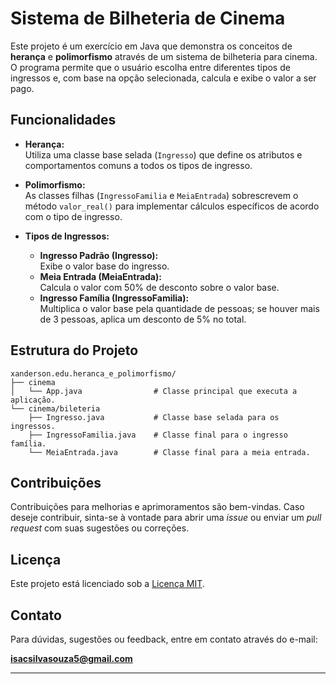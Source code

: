 # Sistema de Bilheteria de Cinema

Este projeto é um exercício em Java que demonstra os conceitos de **herança** e **polimorfismo** através de um sistema de bilheteria para cinema. O programa permite que o usuário escolha entre diferentes tipos de ingressos e, com base na opção selecionada, calcula e exibe o valor a ser pago.

## Funcionalidades

- **Herança:**  
  Utiliza uma classe base selada (`Ingresso`) que define os atributos e comportamentos comuns a todos os tipos de ingresso.

- **Polimorfismo:**  
  As classes filhas (`IngressoFamilia` e `MeiaEntrada`) sobrescrevem o método `valor_real()` para implementar cálculos específicos de acordo com o tipo de ingresso.

- **Tipos de Ingressos:**
  - **Ingresso Padrão (Ingresso):**  
    Exibe o valor base do ingresso.
  - **Meia Entrada (MeiaEntrada):**  
    Calcula o valor com 50% de desconto sobre o valor base.
  - **Ingresso Família (IngressoFamilia):**  
    Multiplica o valor base pela quantidade de pessoas; se houver mais de 3 pessoas, aplica um desconto de 5% no total.

## Estrutura do Projeto

```plaintext
xanderson.edu.heranca_e_polimorfismo/
├── cinema
│   └── App.java                # Classe principal que executa a aplicação.
└── cinema/bileteria
    ├── Ingresso.java           # Classe base selada para os ingressos.
    ├── IngressoFamilia.java    # Classe final para o ingresso família.
    └── MeiaEntrada.java        # Classe final para a meia entrada.
```

## Contribuições

Contribuições para melhorias e aprimoramentos são bem-vindas. Caso deseje contribuir, sinta-se à vontade para abrir uma _issue_ ou enviar um _pull request_ com suas sugestões ou correções.

## Licença

Este projeto está licenciado sob a [Licença MIT](LICENSE).

## Contato

Para dúvidas, sugestões ou feedback, entre em contato através do e-mail:

**isacsilvasouza5@gmail.com**

---